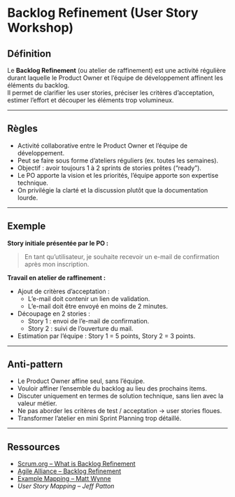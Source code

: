 # Backlog Refinement (User Story Workshop)

## Définition
Le **Backlog Refinement** (ou atelier de raffinement) est une activité régulière durant laquelle le Product Owner et l’équipe de développement affinent les éléments du backlog.  
Il permet de clarifier les user stories, préciser les critères d’acceptation, estimer l’effort et découper les éléments trop volumineux.  

---

## Règles
- Activité collaborative entre le Product Owner et l’équipe de développement.  
- Peut se faire sous forme d’ateliers réguliers (ex. toutes les semaines).  
- Objectif : avoir toujours 1 à 2 sprints de stories prêtes (“ready”).  
- Le PO apporte la vision et les priorités, l’équipe apporte son expertise technique.  
- On privilégie la clarté et la discussion plutôt que la documentation lourde.  

---

## Exemple
**Story initiale présentée par le PO :**  
> En tant qu’utilisateur, je souhaite recevoir un e-mail de confirmation après mon inscription.  

**Travail en atelier de raffinement :**  
- Ajout de critères d’acceptation :  
  - L’e-mail doit contenir un lien de validation.  
  - L’e-mail doit être envoyé en moins de 2 minutes.  
- Découpage en 2 stories :  
  - Story 1 : envoi de l’e-mail de confirmation.  
  - Story 2 : suivi de l’ouverture du mail.  
- Estimation par l’équipe : Story 1 = 5 points, Story 2 = 3 points.  

---

## Anti-pattern
- Le Product Owner affine seul, sans l’équipe.  
- Vouloir affiner l’ensemble du backlog au lieu des prochains items.  
- Discuter uniquement en termes de solution technique, sans lien avec la valeur métier.  
- Ne pas aborder les critères de test / acceptation → user stories floues.  
- Transformer l’atelier en mini Sprint Planning trop détaillé.  

---

## Ressources
- [Scrum.org – What is Backlog Refinement](https://www.scrum.org/resources/what-is-backlog-refinement)  
- [Agile Alliance – Backlog Refinement](https://www.agilealliance.org/glossary/backlog-refinement/)  
- [Example Mapping – Matt Wynne](https://cucumber.io/blog/example-mapping-introduction/)  
- *User Story Mapping – Jeff Patton*  
